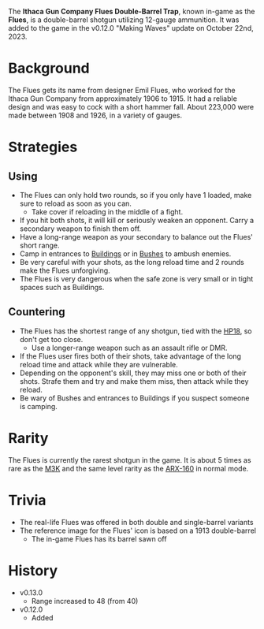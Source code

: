 The **Ithaca Gun Company Flues Double-Barrel Trap**, known in-game as the **Flues**, is a double-barrel shotgun utilizing 12-gauge ammunition. It was added to the game in the v0.12.0 "Making Waves" update on October 22nd, 2023.

# Background

The Flues gets its name from designer Emil Flues, who worked for the Ithaca Gun Company from approximately 1906 to 1915. It had a reliable design and was easy to cock with a short hammer fall. About 223,000 were made between 1908 and 1926, in a variety of gauges.

# Strategies

## Using

- The Flues can only hold two rounds, so if you only have 1 loaded, make sure to reload as soon as you can.
  - Take cover if reloading in the middle of a fight.
- If you hit both shots, it will kill or seriously weaken an opponent. Carry a secondary weapon to finish them off.
- Have a long-range weapon as your secondary to balance out the Flues' short range.
- Camp in entrances to [Buildings](/buildings) or in [Bushes](/obstacles/bush) to ambush enemies.
- Be very careful with your shots, as the long reload time and 2 rounds make the Flues unforgiving.
- The Flues is very dangerous when the safe zone is very small or in tight spaces such as Buildings.

## Countering

- The Flues has the shortest range of any shotgun, tied with the [HP18](/weapons/guns/hp18), so don't get too close.
  - Use a longer-range weapon such as an assault rifle or DMR.
- If the Flues user fires both of their shots, take advantage of the long reload time and attack while they are vulnerable.
- Depending on the opponent's skill, they may miss one or both of their shots. Strafe them and try and make them miss, then attack while they reload.
- Be wary of Bushes and entrances to Buildings if you suspect someone is camping.

# Rarity

The Flues is currently the rarest shotgun in the game. It is about 5 times as rare as the [M3K](/weapons/guns/m3k) and the same level rarity as the [ARX-160](/weapons/guns/arx160) in normal mode.

# Trivia

- The real-life Flues was offered in both double and single-barrel variants
- The reference image for the Flues' icon is based on a 1913 double-barrel
  - The in-game Flues has its barrel sawn off

# History

- v0.13.0
  - Range increased to 48 (from 40)
- v0.12.0
  - Added
